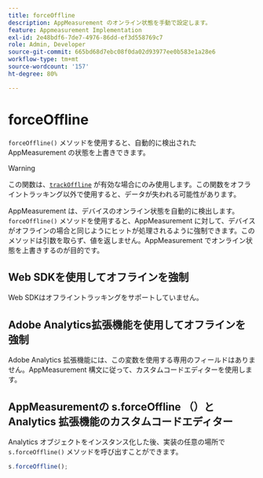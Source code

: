 ```yaml
---
title: forceOffline
description: AppMeasurement のオンライン状態を手動で設定します。
feature: Appmeasurement Implementation
exl-id: 2e48bdf6-7de7-4976-86dd-ef3d558769c7
role: Admin, Developer
source-git-commit: 665bd68d7ebc08f0da02d93977ee0b583e1a28e6
workflow-type: tm+mt
source-wordcount: '157'
ht-degree: 80%

---
```


# forceOffline

`forceOffline()` メソッドを使用すると、自動的に検出された AppMeasurement の状態を上書きできます。

>[!WARNING]
>
> この関数は、[`trackOffline`](../config-vars/trackoffline.md) が有効な場合にのみ使用します。この関数をオフライントラッキング以外で使用すると、データが失われる可能性があります。

AppMeasurement は、デバイスのオンライン状態を自動的に検出します。`forceOffline()` メソッドを使用すると、AppMeasurement に対して、デバイスがオフラインの場合と同じようにヒットが処理されるように強制できます。このメソッドは引数を取らず、値を返しません。AppMeasurement でオンライン状態を上書きするのが目的です。

## Web SDKを使用してオフラインを強制

Web SDKはオフライントラッキングをサポートしていません。

## Adobe Analytics拡張機能を使用してオフラインを強制

Adobe Analytics 拡張機能には、この変数を使用する専用のフィールドはありません。AppMeasurement 構文に従って、カスタムコードエディターを使用します。

## AppMeasurementの s.forceOffline （）と Analytics 拡張機能のカスタムコードエディター

Analytics オブジェクトをインスタンス化した後、実装の任意の場所で `s.forceOffline()` メソッドを呼び出すことができます。

```js
s.forceOffline();
```
